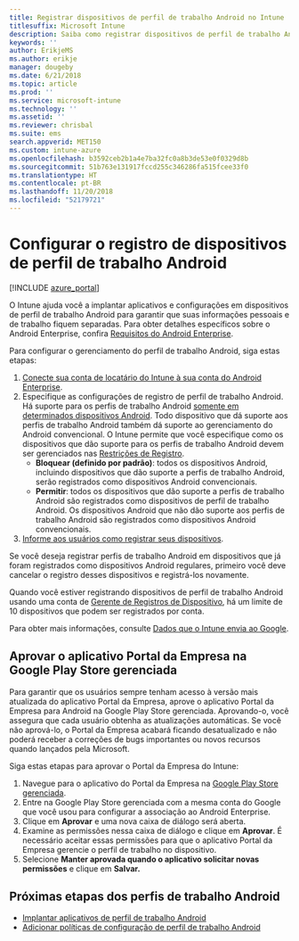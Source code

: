 ```yaml
---
title: Registrar dispositivos de perfil de trabalho Android no Intune
titlesuffix: Microsoft Intune
description: Saiba como registrar dispositivos de perfil de trabalho Android no Intune.
keywords: ''
author: ErikjeMS
ms.author: erikje
manager: dougeby
ms.date: 6/21/2018
ms.topic: article
ms.prod: ''
ms.service: microsoft-intune
ms.technology: ''
ms.assetid: ''
ms.reviewer: chrisbal
ms.suite: ems
search.appverid: MET150
ms.custom: intune-azure
ms.openlocfilehash: b3592ceb2b1a4e7ba32fc0a8b3de53e0f0329d8b
ms.sourcegitcommit: 51b763e131917fccd255c346286fa515fcee33f0
ms.translationtype: HT
ms.contentlocale: pt-BR
ms.lasthandoff: 11/20/2018
ms.locfileid: "52179721"
---
```

# <a name="set-up-enrollment-of-android-work-profile-devices"></a>Configurar o registro de dispositivos de perfil de trabalho Android

[!INCLUDE [azure_portal](./includes/azure_portal.md)]

O Intune ajuda você a implantar aplicativos e configurações em dispositivos de perfil de trabalho Android para garantir que suas informações pessoais e de trabalho fiquem separadas. Para obter detalhes específicos sobre o Android Enterprise, confira [Requisitos do Android Enterprise](https://support.google.com/work/android/answer/6174145?hl=en&ref_topic=6151012).

Para configurar o gerenciamento do perfil de trabalho Android, siga estas etapas:

1. [Conecte sua conta de locatário do Intune à sua conta do Android Enterprise](connect-intune-android-enterprise.md).
2. Especifique as configurações de registro de perfil de trabalho Android. Há suporte para os perfis de trabalho Android [somente em determinados dispositivos Android](https://support.google.com/work/android/answer/6174145?hl=en&ref_topic=6151012%20style=%22target=new_window%22). Todo dispositivo que dá suporte aos perfis de trabalho Android também dá suporte ao gerenciamento do Android convencional. O Intune permite que você especifique como os dispositivos que dão suporte para os perfis de trabalho Android devem ser gerenciados nas [Restrições de Registro](enrollment-restrictions-set.md).
    - **Bloquear (definido por padrão)**: todos os dispositivos Android, incluindo dispositivos que dão suporte a perfis de trabalho Android, serão registrados como dispositivos Android convencionais.
    - **Permitir**: todos os dispositivos que dão suporte a perfis de trabalho Android são registrados como dispositivos de perfil de trabalho Android. Os dispositivos Android que não dão suporte aos perfis de trabalho Android são registrados como dispositivos Android convencionais.
3. [Informe aos usuários como registrar seus dispositivos](/intune-user-help/enroll-your-device-in-intune-android).


Se você deseja registrar perfis de trabalho Android em dispositivos que já foram registrados como dispositivos Android regulares, primeiro você deve cancelar o registro desses dispositivos e registrá-los novamente.

Quando você estiver registrando dispositivos de perfil de trabalho Android usando uma conta de [Gerente de Registros de Dispositivo](device-enrollment-manager-enroll.md), há um limite de 10 dispositivos que podem ser registrados por conta.

Para obter mais informações, consulte [Dados que o Intune envia ao Google](data-intune-sends-to-google.md).

## <a name="approve-the-company-portal-app-in-the-managed-google-play-store"></a>Aprovar o aplicativo Portal da Empresa na Google Play Store gerenciada

Para garantir que os usuários sempre tenham acesso à versão mais atualizada do aplicativo Portal da Empresa, aprove o aplicativo Portal da Empresa para Android na Google Play Store gerenciada. Aprovando-o, você assegura que cada usuário obtenha as atualizações automáticas. Se você não aprová-lo, o Portal da Empresa acabará ficando desatualizado e não poderá receber a correções de bugs importantes ou novos recursos quando lançados pela Microsoft.

Siga estas etapas para aprovar o Portal da Empresa do Intune:

1.  Navegue para o aplicativo do Portal da Empresa na [Google Play Store gerenciada](https://play.google.com/work/apps/details?id=com.microsoft.windowsintune.companyportal).
2.  Entre na Google Play Store gerenciada com a mesma conta do Google que você usou para configurar a associação ao Android Enterprise.
3.  Clique em **Aprovar** e uma nova caixa de diálogo será aberta.
4.  Examine as permissões nessa caixa de diálogo e clique em **Aprovar**. É necessário aceitar essas permissões para que o aplicativo Portal da Empresa gerencie o perfil de trabalho no dispositivo.
5.  Selecione **Manter aprovada quando o aplicativo solicitar novas permissões** e clique em **Salvar.**

## <a name="next-steps-for-android-work-profiles"></a>Próximas etapas dos perfis de trabalho Android
- [Implantar aplicativos de perfil de trabalho Android](apps-add-android-for-work.md)
- [Adicionar políticas de configuração de perfil de trabalho Android](device-profiles.md)
